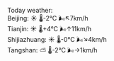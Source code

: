 Today weather:  
Beijing: ☀️   🌡️-2°C 🌬️↖7km/h  
Tianjin: ☀️   🌡️+4°C 🌬️↑11km/h  
Shijiazhuang: ☀️   🌡️-0°C 🌬️↘4km/h  
Tangshan: ⛅️  🌡️-2°C 🌬️→1km/h  
